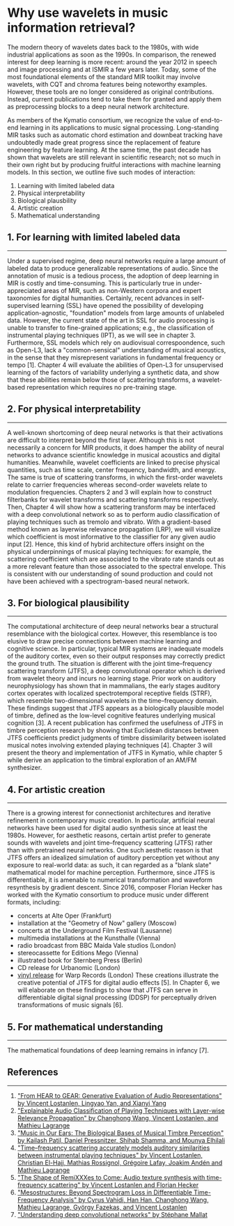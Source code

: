 # Why use wavelets in music information retrieval?

The modern theory of wavelets dates back to the 1980s, with wide industrial applications as soon as the 1990s.
In comparison, the renewed interest for deep learning is more recent: around the year 2012 in speech and image processing and at ISMIR a few years later.
Today, some of the most foundational elements of the standard MIR toolkit may involve wavelets, with CQT and chroma features being noteworthy examples.
However, these tools are no longer considered as original contributions.
Instead, current publications tend to take them for granted and apply them as preprocessing blocks to a deep neural network architecture.

As members of the Kymatio consortium, we recognize the value of end-to-end learning in its applications to music signal processing.
Long-standing MIR tasks such as automatic chord estimation and downbeat tracking have undoubtedly made great progress since the replacement of feature engineering by feature learning.
At the same time, the past decade has shown that wavelets are still relevant in scientific research; not so much in their own right but by producing fruitful interactions with machine learning models.
In this section, we outline five such modes of interaction:
1. Learning with limited labeled data
2. Physical interpretability
3. Biological plausbility
4. Artistic creation
5. Mathematical understanding


## 1. For learning with limited labeled data
--------------------------------------------
Under a supervised regime, deep neural networks require a large amount of labeled data to produce generalizable representations of audio.
Since the annotation of music is a tedious process, the adoption of deep learning in MIR is costly and time-consuming.
This is particularly true in under-appreciated areas of MIR, such as non-Western corpora and expert taxonomies for digital humanities.
Certainly, recent advances in self-supervised learning (SSL) have opened the possibility of developing application-agnostic, "foundation" models from large amounts of unlabeled data.
However, the current state of the art in SSL for audio processing is unable to transfer to fine-grained applications; e.g., the classification of instrumental playing techniques (IPT), as we will see in chapter 3.
Furthermore, SSL models which rely on audiovisual correspoondence, such as Open-L3, lack a "common-sensical" understanding of musical acoustics, in the sense that they misrepresent variations in fundamental frequency or tempo [1].
Chapter 4 will evaluate the abilities of Open-L3 for unsupervised learning of the factors of variability underlying a synthetic data, and show that these abilities remain below those of scattering transforms, a wavelet-based representation which requires no pre-training stage.

## 2. For physical interpretability
-----------------------------------
A well-known shortcoming of deep neural networks is that their activations are difficult to interpret beyond the first layer.
Although this is not necessarily a concern for MIR products, it does hamper the ability of neural networks to advance scientific knowledge in musical acoustics and digital humanities.
Meanwhile, wavelet coefficients are linked to precise physical quantities, such as time scale, center frequency, bandwidth, and energy.
The same is true of scattering transforms, in which the first-order wavelets relate to carrier frequencies whereas second-order wavelets relate to modulation frequencies.
Chapters 2 and 3 will explain how to construct filterbanks for wavelet transforms and scattering transforms respectively.
Then, Chapter 4 will show how a scattering transform may be interfaced with a deep convolutional network so as to perform audio classification of playing techniques such as tremolo and vibrato.
With a gradient-based method known as layerwise relevance propagation (LRP), we will visualize which coefficient is most informative to the classifier for any given audio input [2].
Hence, this kind of hybrid architecture offers insight on the physical underpinnings of musical playing techniques: for example, the scattering coefficient which are associated to the vibrato rate stands out as a more relevant feature than those associated to the spectral envelope.
This is consistent with our understanding of sound production and could not have been achieved with a spectrogram-based neural network.


## 3. For biological plausibility
---------------------------------
The computational architecture of deep neural networks bear a structural resemblance with the biological cortex.
However, this resemblance is too elusive to draw precise connections between machine learning and cognitive science.
In particular, typical MIR systems are inadequate models of the auditory cortex, even so their output responses may correctly predict the ground truth.
The situation is different with the joint time–frequency scattering transform (JTFS), a deep convolutional operator which is derived from wavelet theory and incurs no learning stage.
Prior work on auditory neurophysiology has shown that in mammalians, the early stages auditory cortex operates with localized spectrotemporal receptive fields (STRF), which resemble two-dimensional wavelets in the time–frequency domain.
These findings suggest that JTFS appears as a biologically plausible model of timbre, defined as the low-level cognitive features underlying musical cognition [3].
A recent publication has confirmed the usefulness of JTFS in timbre perception research by showing that Euclidean distances between JTFS coefficients predict judgments of timbre dissimilarity between isolated musical notes involving extended playing techniques [4].
Chapter 3 will present the theory and implementation of JTFS in Kymatio, while chapter 5 while derive an application to the timbral exploration of an AM/FM synthesizer.


## 4. For artistic creation
---------------------------
There is a growing interest for connectionist architectures and iterative refinement in contemporary music creation.
In particular, artificial neural networks have been used for digital audio synthesis since at least the 1980s.
However, for aesthetic reasons, certain artist prefer to generate sounds with wavelets and joint time–frequency scattering (JTFS) rather than with pretrained neural networks.
One such aesthetic reason is that JTFS offers an idealized simulation of auditory perception yet without any exposure to real-world data: as such, it can regarded as a "blank slate" mathematical model for machine perception.
Furthermore, since JTFS is differentiable, it is amenable to numerical transformation and waveform resynthesis by gradient descent.
Since 2016, composer Florian Hecker has worked with the Kymatio consortium to produce music under different formats, including:
- concerts at Alte Oper (Frankfurt)
- installation at the "Geometry of Now" gallery (Moscow)
- concerts at the Underground Film Festival (Lausanne)
- multimedia installations at the Kunsthalle (Vienna)
- radio broadcast from BBC Maida Vale studios (London)
- stereocassette for Editions Mego (Vienna)
- illustrated book for Sternberg Press (Berlin)
- CD release for Urbanomic (London)
- [vinyl release](https://www.youtube.com/watch?v=e3VJ-I5Wxl4) for Warp Records (London)
These creations illustrate the creative potential of JTFS for digital audio effects [5].
In Chapter 6, we will elaborate on these findings to show that JTFS can serve in differentiable digital signal processing (DDSP) for perceptually driven transformations of music signals [6].


## 5. For mathematical understanding
------------------------------------
The mathematical foundations of deep learning remains in infancy [7].


## References
-------------
1. ["From HEAR to GEAR: Generative Evaluation of Audio Representations" by Vincent Lostanlen, Lingyao Yan, and Xianyi Yang](https://hal.science/hal-03979667/)
2. ["Explainable Audio Classification of Playing Techniques with Layer-wise Relevance Propagation" by Changhong Wang, Vincent Lostanlen, and Mathieu Lagrange](https://hal.science/hal-04029145/)
3. ["Music in Our Ears: The Biological Bases of Musical Timbre Perception" by Kailash Patil, Daniel Pressnitzer, Shihab Shamma, and Mounya Elhilali](https://journals.plos.org/ploscompbiol/article?id=10.1371/journal.pcbi.1002759)
4. ["Time–frequency scattering accurately models auditory similarities between instrumental playing techniques" by Vincent Lostanlen, Christian El-Hajj, Mathias Rossignol, Grégoire Lafay, Joakim Andén and Mathieu Lagrange](https://arxiv.org/abs/2007.10926)
5. ["The Shape of RemiXXXes to Come: Audio texture synthesis with time-frequency scattering" by Vincent Lostanlen and Florian Hecker](https://arxiv.org/abs/1906.09334)
6. ["Mesostructures: Beyond Spectrogram Loss in Differentiable Time-Frequency Analysis" by Cyrus Vahidi, Han Han, Changhong Wang, Mathieu Lagrange, György Fazekas, and Vincent Lostanlen](https://arxiv.org/abs/2301.10183) 
7. ["Understanding deep convolutional networks" by Stéphane Mallat](https://arxiv.org/abs/1601.04920)